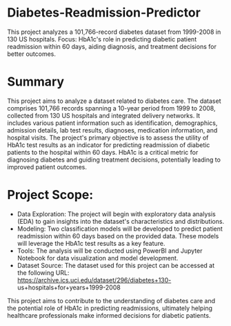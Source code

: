 # Diabetes-Readmission-Predictor
This project analyzes a 101,766-record diabetes dataset from 1999-2008 in 130 US hospitals. Focus: HbA1c's role in predicting diabetic patient readmission within 60 days, aiding diagnosis, and treatment decisions for better outcomes.

# Summary
This project aims to analyze a dataset related to diabetes care. The dataset comprises 101,766 records spanning a 10-year period from 1999 to 2008, collected from 130 US hospitals and integrated delivery networks. It includes various patient information such as identification, demographics, admission details, lab test results, diagnoses, medication information, and hospital visits. The project's primary objective is to assess the utility of HbA1c test results as an indicator for predicting readmission of diabetic patients to the hospital within 60 days. HbA1c is a critical metric for diagnosing diabetes and guiding treatment decisions, potentially leading to improved patient outcomes.

# Project Scope:
- Data Exploration: The project will begin with exploratory data analysis (EDA) to gain insights into the dataset's characteristics and distributions.
- Modeling: Two classification models will be developed to predict patient readmission within 60 days based on the provided data. These models will leverage the HbA1c test results as a key feature.
- Tools: The analysis will be conducted using PowerBI and Jupyter Notebook for data visualization and model development.
- Dataset Source: The dataset used for this project can be accessed at the following URL: https://archive.ics.uci.edu/dataset/296/diabetes+130- us+hospitals+for+years+1999-2008

This project aims to contribute to the understanding of diabetes care and the potential role of HbA1c in predicting readmissions, ultimately helping healthcare professionals make informed decisions for diabetic patients.
